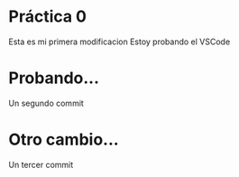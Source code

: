  # Práctica 0
 
 Esta es mi primera modificacion
 Estoy probando el VSCode

 # Probando...
  Un segundo commit

  # Otro cambio...
  Un tercer commit
  